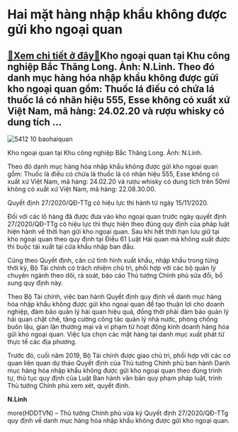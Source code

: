 Hai mặt hàng nhập khẩu không được gửi kho ngoại quan
====================================================

[:gift:Xem chi tiết ở đây:gift:](https://hddtvn.com/hai-mat-hang-nhap-khau-khong-duoc-gui-kho-ngoai-quan/)Kho ngoại quan tại Khu công nghiệp Bắc Thăng Long. Ảnh: N.Linh. Theo đó danh mục hàng hóa nhập khẩu không được gửi kho ngoại quan gồm: Thuốc lá điếu có chứa lá thuốc lá có nhãn hiệu 555, Esse không có xuất xứ Việt Nam, mã hàng: 24.02.20 và rượu whisky có dung tích …
--------------------------------------------------------------------------------------------------------------------------------------------------------------------------------------------------------------------------------------------------------------------------





![5412 10 baohaiquan](https://haiquanonline.com.vn/stores/news_dataimages/hungdn/102019/17/08/in_article/5412_10_Baohaiquan.jpg?rt=20200922122038 "Kho ngoại quan tại Khu công nghiệp Bắc Thăng Long. 	Ảnh: N.Linh.")


Kho ngoại quan tại Khu công nghiệp Bắc Thăng Long. Ảnh: N.Linh.



Theo đó danh mục hàng hóa nhập khẩu không được gửi kho ngoại quan gồm: Thuốc lá điếu có chứa lá thuốc lá có nhãn hiệu 555, Esse không có xuất xứ Việt Nam, mã hàng: 24.02.20 và rượu whisky có dung tích trên 50ml không có xuất xứ Việt Nam, mã hàng: 22.08.30.00.


Quyết định 27/2020/QĐ-TTg có hiệu lực thi hành từ ngày 15/11/2020.


Đối với các lô hàng đã được đưa vào kho ngoại quan trước ngày quyết định 27/2020/QĐ-TTg có hiệu lực thì thực hiện theo đúng quy định của pháp luật hiện hành về thời hạn gửi kho ngoại quan. Sau khi hết thời hạn lưu giữ tại kho ngoại quan theo quy định tại Điều 61 Luật Hải quan mà không xuất được thì buộc tái xuất tại cửa khẩu nhập ban đầu.


Cũng theo Quyết định, căn cứ tình hình xuất khẩu, nhập khẩu trong từng thời kỳ, Bộ Tài chính có trách nhiệm chủ trì, phối hợp với các bộ quản lý chuyên ngành theo dõi, rà soát, báo cáo Thủ tướng Chính phủ sửa đổi, bổ sung quy định này.


Theo Bộ Tài chính, việc ban hành Quyết định quy định về danh mục hàng hóa nhập khẩu không được gửi kho ngoại quan để tạo thuận lợi cho doanh nghiệp, đảm bảo quản lý hải quan hiệu quả, đồng thời phải đảm bảo quản lý hải quan chặt chẽ, tăng cường công tác quản lý nhà nước, phòng chống buôn lậu, gian lận thương mại và vi phạm từ hoạt động kinh doanh hàng hóa gửi kho ngoại quan. Việc lựa chọn các mặt hàng tại danh mục xuất phát từ thực tế các địa phương.


Trước đó, cuối năm 2019, Bộ Tài chính được giao chủ trì, phối hợp với các cơ quan liên quan dự thảo Quyết định của Thủ tướng Chính phủ ban hành Danh mục hàng hóa nhập khẩu không được gửi kho ngoại quan theo đúng trình tự, thủ tục quy định của Luật Ban hành văn bản quy phạm pháp luật, trình Thủ tướng Chính phủ xem xét, quyết định.




**N.Linh**



more(HDDTVN) – Thủ tướng Chính phủ vừa ký Quyết định 27/2020/QĐ-TTg quy định về danh mục hàng hóa nhập khẩu không được gửi kho ngoại quan.

